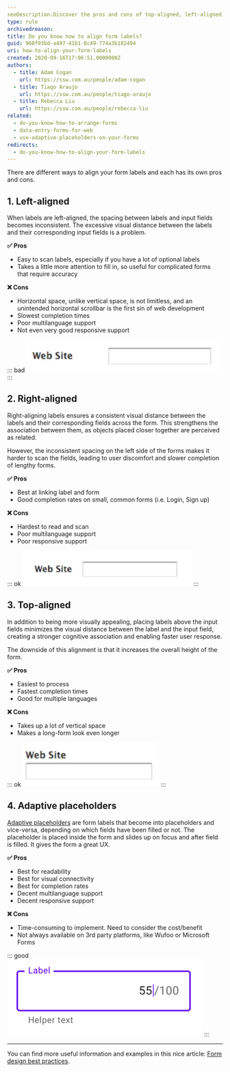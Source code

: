 ```yaml
---
seoDescription:Discover the pros and cons of top-aligned, left-aligned, right-aligned, and material labeling options for optimal form completion rates.
type: rule
archivedreason:
title: Do you know how to align form labels?
guid: 968f93bd-a497-41b1-8c49-774a3b182494
uri: how-to-align-your-form-labels
created: 2020-09-16T17:06:51.0000000Z
authors:
  - title: Adam Cogan
    url: https://ssw.com.au/people/adam-cogan
  - title: Tiago Araujo
    url: https://ssw.com.au/people/tiago-araujo
  - title: Rebecca Liu
    url: https://ssw.com.au/people/rebecca-liu
related: 
  - do-you-know-how-to-arrange-forms
  - data-entry-forms-for-web
  - use-adaptive-placeholders-on-your-forms
redirects:
  - do-you-know-how-to-align-your-form-labels
---
```


There are different ways to align your form labels and each has its own pros and cons.

<!--endintro-->

## 1. Left-aligned

When labels are left-aligned, the spacing between labels and input fields becomes inconsistent. The excessive visual distance between the labels and their corresponding input fields is a problem.

**✅ Pros**

* Easy to scan labels, especially if you have a lot of optional labels
* Takes a little more attention to fill in, so useful for complicated forms that require accuracy

**❌ Cons**

* Horizontal space, unlike vertical space, is not limitless, and an unintended horizontal scrollbar is the first sin of web development
* Slowest completion times
* Poor multilanguage support
* Not even very good responsive support

::: bad
![Figure: Bad example - Inconsistent spacing between labels and input fields](label-left-aligned.png)
:::

## 2. Right-aligned

Right-aligning labels ensures a consistent visual distance between the labels and their corresponding fields across the form. This strengthens the association between them, as objects placed closer together are perceived as related.

However, the inconsistent spacing on the left side of the forms makes it harder to scan the fields, leading to user discomfort and slower completion of lengthy forms.

**✅ Pros**

* Best at linking label and form
* Good completion rates on small, common forms (i.e. Login, Sign up)

**❌ Cons**

* Hardest to read and scan
* Poor multilanguage support
* Poor responsive support

::: ok
![Figure: OK example - If aligning labels inline is necessary, opt for right-aligned labels](label-right-aligned.png)
:::

## 3. Top-aligned

In addition to being more visually appealing, placing labels above the input fields minimizes the visual distance between the label and the input field, creating a stronger cognitive association and enabling faster user response.

The downside of this alignment is that it increases the overall height of the form.

**✅ Pros**

* Easiest to process
* Fastest completion times
* Good for multiple languages

**❌ Cons**

* Takes up a lot of vertical space
* Makes a long-form look even longer

::: ok
![Figure: OK example - Top-aligned labels are space-efficient, making it adaptable to all resolutions](label-top-aligned.png)
:::

## 4. Adaptive placeholders

[Adaptive placeholders](/use-adaptive-placeholders-on-your-forms) are form labels that become into placeholders and vice-versa, depending on which fields have been filled or not. The placeholder is placed inside the form and slides up on focus and after field is filled. It gives the form a great UX.

**✅ Pros**

* Best for readability
* Best for visual connectivity
* Best for completion rates
* Decent multilanguage support
* Decent responsive support

**❌ Cons**

* Time-consuming to implement. Need to consider the cost/benefit
* Not always available on 3rd party platforms, like Wufoo or Microsoft Forms

::: good
![Figure: Good example - Using adaptive placeholders](label-material-labeling.png)
:::

---

You can find more useful information and examples in this nice article: [Form design best practices](https://pratikhegde.medium.com/form-design-best-practices-801ceaaf9b67).
